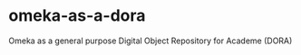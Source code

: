 omeka-as-a-dora
===============

Omeka as a general purpose Digital Object Repository for Academe (DORA)
